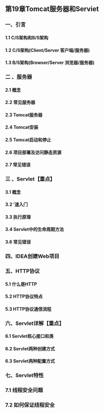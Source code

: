 ## 第19章Tomcat服务器和Serviet
### 一、引言
#### 1.1 C/S架构和B/S架构
#### 1.2 C/S架构(Client/Server 客户端/服务器)
#### 1.3 B/S架构(Browser/Server 浏览器/服务器)
### ⼆ 、服务器
#### 2.1 概念
#### 2.2 常⻅服务器
#### 2.3 Tomcat服务器
#### 2.4 Tomcat安装
#### 2.5 Tomcat启动和停止
#### 2.6 项⽬部署及访问静态资源
#### 2.7 常⻅错误
### 三 、Servlet【重点】
#### 3.1 概念
#### 3.2 ’速⼊⻔
#### 3.3 执⾏原理
#### 3.4 Servlet中的生命周期方法
#### 3.6 常⻅错误
### 四、IDEA创建Web项⽬
### 五、HTTP协议
#### 5.1 什么是HTTP
#### 5.2 HTTP协议特点
#### 5.3 HTTP协议通信流程
### 六、Servlet详解【重点】
#### 6.1 Servlet核心接⼝和类
#### 6.2 Servlet两种创建方式
#### 6.3 Servlet两种配置方式
### 七、Servlet特性
### 7.1 线程安全问题
### 7.2 如何保证线程安全

